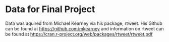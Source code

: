 # Data for Final Project

Data was aquired from Michael Kearney via his package, rtweet. His Github can be found at https://github.com/mkearney and information on rtweet can be found at https://cran.r-project.org/web/packages/rtweet/rtweet.pdf